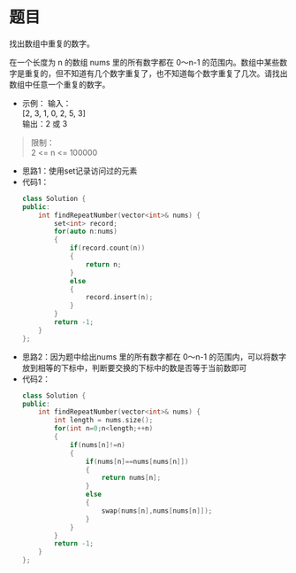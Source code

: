 # 题目
找出数组中重复的数字。

在一个长度为 n 的数组 nums 里的所有数字都在 0～n-1 的范围内。数组中某些数字是重复的，但不知道有几个数字重复了，也不知道每个数字重复了几次。请找出数组中任意一个重复的数字。

* 示例：
输入：<br>
[2, 3, 1, 0, 2, 5, 3]<br>
输出：2 或 3 

>限制：<br>
2 <= n <= 100000

* 思路1：使用set记录访问过的元素
* 代码1：
    ```C++
    class Solution {
    public:
        int findRepeatNumber(vector<int>& nums) {
            set<int> record;
            for(auto n:nums)
            {
                if(record.count(n))
                {
                    return n;
                }
                else
                {
                    record.insert(n);
                }
            }
            return -1;
        }
    };
    ```
* 思路2：因为题中给出nums 里的所有数字都在 0～n-1 的范围内，可以将数字放到相等的下标中，判断要交换的下标中的数是否等于当前数即可
* 代码2：
    ```C++
    class Solution {
    public:
        int findRepeatNumber(vector<int>& nums) {
            int length = nums.size();
            for(int n=0;n<length;++n)
            {
                if(nums[n]!=n)
                {
                    if(nums[n]==nums[nums[n]])
                    {
                        return nums[n];
                    }
                    else
                    {
                        swap(nums[n],nums[nums[n]]);
                    }
                }
            }
            return -1;
        }
    };
    ```